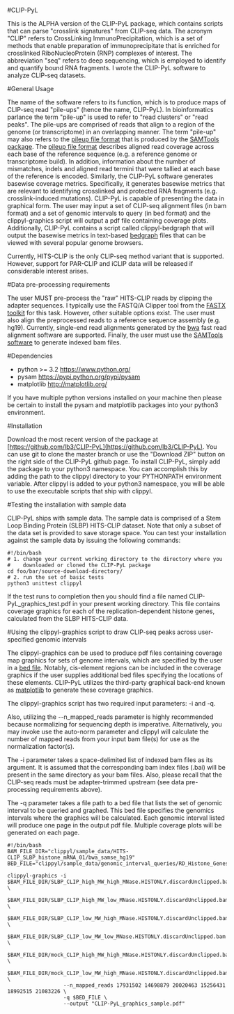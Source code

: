 #CLIP-PyL

This is the ALPHA version of the CLIP-PyL package, which contains scripts that can parse "crosslink signatures" from CLIP-seq data. The acronym "CLIP" refers to CrossLinking ImmunoPrecipitation, which is a set of methods that enable preparation of immunoprecipitate that is enriched for crosslinked RiboNucleoProtein (RNP) complexes of interest. The abbreviation "seq" refers to deep sequencing, which is employed to identify and quantify bound RNA fragments. I wrote the CLIP-PyL software to analyze CLIP-seq datasets.

#General Usage

The name of the software refers to its function, which is to produce maps of CLIP-seq read "pile-ups" (hence the name, CLIP-PyL). In bioinformatics parlance the term "pile-up" is used to refer to "read clusters" or "read peaks". The pile-ups are comprised of reads that align to a region of the genome (or transcriptome) in an overlapping manner. The term "pile-up" may also refers to the [pileup file format](http://samtools.sourceforge.net/pileup.shtml) that is produced by the [SAMTools package](http://www.htslib.org/). The [pileup file format](http://samtools.sourceforge.net/pileup.shtml) describes aligned read coverage across each base of the reference sequence (e.g. a reference genome or transcriptome build). In addition, information about the number of mismatches, indels and aligned read termini that were tallied at each base of the reference is encoded. Similarly, the CLIP-PyL software generates basewise coverage metrics. Specifically, it generates basewise metrics that are relevant to identifying crosslinked and protected RNA fragments (e.g. crosslink-induced mutations). CLIP-PyL is capable of presenting the data in graphical form. The user may input a set of CLIP-seq alignment files (in bam format) and a set of genomic intervals to query (in bed format) and the clippyl-graphics script will output a pdf file containing coverage plots. Additionally, CLIP-PyL contains a script called clippyl-bedgraph that will output the basewise metrics in text-based [bedgraph](http://genome.ucsc.edu/FAQ/FAQformat.html#format1.8) files that can be viewed with several popular genome browsers.

Currently, HITS-CLIP is the only CLIP-seq method variant that is supported. However, support for PAR-CLIP and iCLIP data will be released if considerable interest arises.

#Data pre-processing requirements

The user MUST pre-process the "raw" HITS-CLIP reads by clipping the adapter sequences. I typically use the FASTQ/A Clipper tool from the [FASTX toolkit](hannonlab.cshl.edu/fastx_toolkit/) for this task. However, other suitable options exist. The user must also align the preprocessed reads to a reference sequence assembly (e.g. hg19). Currently, single-end read alignments generated by the [bwa](bio-bwa.sourceforge.net/bwa.shtml) fast read alignment software are supported. Finally, the user must use the [SAMTools software](http://www.htslib.org/) to generate indexed bam files. 

#Dependencies

* python >= 3.2 https://www.python.org/
* pysam https://pypi.python.org/pypi/pysam
* matplotlib http://matplotlib.org/

If you have multiple python versions installed on your machine then please be certain to install the pysam and matplotlib packages into your python3 environment.

#Installation

Download the most recent version of the package at [https://github.com/lb3/CLIP-PyL](https://github.com/lb3/CLIP-PyL). You can use git to clone the master branch or use the "Download ZIP" button on the right side of the CLIP-PyL github page. To install CLIP-PyL, simply add the package to your python3 namespace. You can accomplish this by adding the path to the clippyl directory to your PYTHONPATH environment variable. After clippyl is added to your python3 namespace, you will be able to use the executable scripts that ship with clippyl.

#Testing the installation with sample data

CLIP-PyL ships with sample data. The sample data is comprised of a Stem Loop Binding Protein (SLBP) HITS-CLIP dataset. Note that only a subset of the data set is provided to save storage space. You can test your installation against the sample data by issuing the following commands:

    #!/bin/bash
    # 1. change your current working directory to the directory where you 
    #    downloaded or cloned the CLIP-PyL package
    cd foo/bar/source-download-directory/
    # 2. run the set of basic tests
    python3 unittest clippyl

If the test runs to completion then you should find a file named CLIP-PyL_graphics_test.pdf in your present working directory. This file contains coverage graphics for each of the replication-dependent histone genes, calculated from the SLBP HITS-CLIP data.

#Using the clippyl-graphics script to draw CLIP-seq peaks across user-specified genomic intervals

The clippyl-graphics can be used to produce pdf files containing coverage map graphics for sets of genome intervals, which are specified by the user in a [bed file](http://genome.ucsc.edu/FAQ/FAQformat.html#format1). Notably, cis-element regions can be included in the coverage graphics if the user supplies additional bed files specifying the locations of these elements. CLIP-PyL utilizes the third-party graphical back-end known as [matplotlib](http://matplotlib.org/) to generate these coverage graphics.

The clippyl-graphics script has two required input parameters: -i and -q.

Also, utilizing the --n_mapped_reads parameter is highly recommended because normalizing for sequencing depth is imperative. Alternatively, you may invoke use the auto-norm parameter and clippyl will calculate the number of mapped reads from your input bam file(s) for use as the normalization factor(s).

The -i parameter takes a space-delimited list of indexed bam files as its argument. It is assumed that the corresponding bam index files (.bai) will be present in the same directory as your bam files. Also, please recall that the CLIP-seq reads must be adapter-trimmed upstream (see data pre-processing requirements above).

The -q parameter takes a file path to a bed file that lists the set of genomic interval to be queried and graphed. This bed file specifies the genomics intervals where the graphics will be calculated. Each genomic interval listed will produce one page in the output pdf file. Multiple coverage plots will be generated on each page.

    #!/bin/bash
    BAM_FILE_DIR="clippyl/sample_data/HITS-CLIP_SLBP_histone_mRNA_01/bwa_samse_hg19"
    BED_FILE="clippyl/sample_data/genomic_interval_queries/RD_Histone_Genes.bed"
    
    clippyl-graphics -i $BAM_FILE_DIR/SLBP_CLIP_high_MW_high_MNase.HISTONLY.discardUnclipped.bam \
                        $BAM_FILE_DIR/SLBP_CLIP_high_MW_low_MNase.HISTONLY.discardUnclipped.bam \
                        $BAM_FILE_DIR/SLBP_CLIP_low_MW_high_MNase.HISTONLY.discardUnclipped.bam \
                        $BAM_FILE_DIR/SLBP_CLIP_low_MW_low_MNase.HISTONLY.discardUnclipped.bam \
                        $BAM_FILE_DIR/mock_CLIP_high_MW_high_MNase.HISTONLY.discardUnclipped.bam \
                        $BAM_FILE_DIR/mock_CLIP_low_MW_high_MNase.HISTONLY.discardUnclipped.bam \
                      --n_mapped_reads 17931502 14698879 20020463 15256431 18992515 21083226 \
                      -q $BED_FILE \
                      --output "CLIP-PyL_graphics_sample.pdf"

